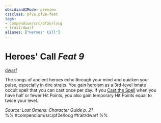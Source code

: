 ```yaml
---
obsidianUIMode: preview
cssclass: pf2e,pf2e-feat
tags:
- compendium/src/pf2e/locg
- trait/dwarf
aliases: ["Heroes' Call"]
---
```

# Heroes' Call  *Feat 9*  
[dwarf](rules/traits/dwarf.md "Dwarf Ancestry & Heritage Trait")  


The songs of ancient heroes echo through your mind and quicken your pulse, especially in dire straits. You gain [heroism](compendium/spells/heroism.md) as a 3rd-level innate occult spell that you can cast once per day. If you [Cast the Spell](rules/actions/cast-a-spell.md) when you have half or fewer Hit Points, you also gain temporary Hit Points equal to twice your level.

*Source: Lost Omens: Character Guide p. 21*  
%% #compendium/src/pf2e/locg #trait/dwarf %%